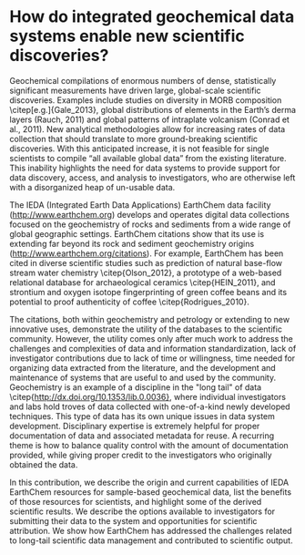 # How do integrated geochemical data systems enable new scientific discoveries?
Geochemical compilations of enormous numbers of dense, statistically significant measurements have driven large, global-scale scientific discoveries.  Examples include studies on diversity in MORB composition \citep[e.g.]{Gale_2013}, global distributions of elements in the Earth’s derma layers (Rauch, 2011) and global patterns of intraplate volcanism (Conrad et al., 2011). New analytical methodologies allow for increasing rates of data collection that should translate to more ground-breaking scientific discoveries. With this anticipated increase, it is not feasible for single scientists to compile “all available global data” from the existing literature. This inability highlights the need for data systems to provide support for data discovery, access, and analysis to investigators, who are otherwise left with a disorganized heap of un-usable data.

The IEDA (Integrated Earth Data Applications) EarthChem data facility (http://www.earthchem.org) develops and operates digital data collections focused on the geochemistry of rocks and sediments from a wide range of global geographic settings. EarthChem citations show that its use is extending far beyond its rock and sediment geochemistry origins (http://www.earthchem.org/citations). For example, EarthChem has been cited in diverse scientific studies such as prediction of natural base-flow stream water chemistry \citep{Olson_2012}, a prototype of a web-based relational database for archaeological ceramics \citep{HEIN_2011}, and strontium and oxygen isotope fingerprinting of green coffee beans and its potential to proof authenticity of coffee \citep{Rodrigues_2010}. 

The citations, both within geochemistry and petrology or extending to new innovative uses, demonstrate the utility of the databases to the scientific community. However, the utility comes only after much work to address the challenges and complexities of data and information standardization, lack of investigator contributions due to lack of time or willingness, time needed for organizing data extracted from the literature, and the development and maintenance of systems that are useful to and used by the community. 
Geochemistry is an example of a discipline in the "long tail" of data \citep{http://dx.doi.org/10.1353/lib.0.0036}, where individual investigators and labs hold troves of data collected with one-of-a-kind newly developed techniques. This type of data has its own unique issues in data system development. Disciplinary expertise is extremely helpful for proper documentation of data and associated metadata for reuse. A recurring theme is how to balance quality control with the amount of documentation provided, while giving proper credit to the investigators who originally obtained the data.

In this contribution, we describe the origin and current capabilities of IEDA EarthChem resources for sample-based geochemical data, list the benefits of those resources for scientists, and highlight some of the derived scientific results. We describe the options available to investigators for submitting their data to the system and opportunities for scientific attribution. We show how EarthChem has addressed the challenges related to long-tail scientific data management and contributed to scientific output. 
 